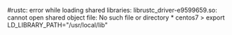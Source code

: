 #rustc: error while loading shared libraries: librustc_driver-e9599659.so: cannot open shared object file: No such file or directory
    * centos7
    > export LD_LIBRARY_PATH="/usr/local/lib"   
